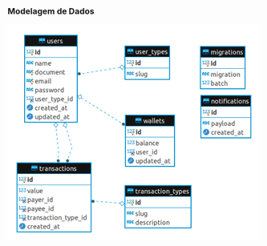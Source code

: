 ### Modelagem de Dados

![diagrama](https://github.com/lafraga93/yapcip-challenge/blob/main/docs/db/diagram.png)
